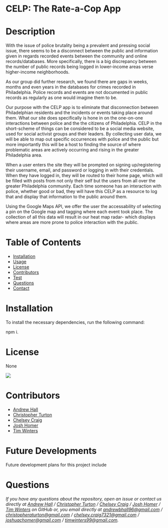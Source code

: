 

# CELP: The Rate-a-Cop App


# Description 
With the issue of police brutality being a prevalent and pressing social issue, there seems to be a disconnect between the public and information given in regards recorded events between the community and online records/databases. More specifically, there is a big discrepancy between the number of public records being logged in lower-income areas verse higher-income neighborhoods. 

As our group did further research, we found there are gaps in weeks, months and even years in the databases for crimes recorded in Philadelphia. Police records and events are not documented in public records as regularly as one would imagine them to be. 

Our purpose with the CELP app is to eliminate that disconnection between Philadelphian residents and the incidents or events taking place around them. What our site does specifically is hone in on the one-on-one interactions between police and the the citizens of Philadelphia. CELP in the short-scheme of things can be considered to be a social media website, used for social activist groups and their leaders. By collecting user data, we will be able to map out specific occurrences with police and the public but more importantly this will be a host to finding the source of where problematic areas are actively occurring and rising in the greater Philadelphia area.

When a user enters the site they will be prompted on signing up/registering their username, email, and password or logging in with their credentials. When they have logged in, they will be routed to their home page, which will be filled with posts from not only their self but the users from all over the greater Philadelphia community. Each time someone has an interaction with police, whether good or bad, they will have this CELP as a resource to log that and display that information to the public around them. 

Using the Google Maps API, we offer the user the accessability of selecting a pin on the Google map and tagging where each event took place. The collection of all this data will result in our heat map radar- which displays where areas are more prone to police interaction with the public.


# Table of Contents 
* [Installation](#installation)
* [Usage](#usage)
* [License](#license)
* [Contributors](#contributors)
* [Test](#test)
* [Questions](#questions)
* [Contact](#contact)

# Installation
 
To install the necessary dependencies, run the following command: 

npm i.


# License

None

![](https://img.shields.io/badge/build-readme-green)


# Contributors

* [Andrew Hall](https://github.com/AndrewbHall96)
* [Christopher Turton](https://github.com/Turtando) 
* [Chelsey Craig](https://github.com/ccraig7321) 
* [Josh Homer](https://github.com/jchomer90) 
* [Tim Winters](https://github.com/erasersleeve)

# Future Developments

Future development plans for this project include


# Questions

*If you have any questions about the repository, open an issue or contact us directly at [Andrew Hall](https://github.com/AndrewbHall96) / [Christopher Turton](https://github.com/Turtando) / [Chelsey Craig](https://github.com/ccraig7321) / [Josh Homer](https://github.com/jchomer90) / [Tim Winters](https://github.com/erasersleeve) on GitHub or, you email directly at andrewbhall96@gmail.com / christopheraturton@gmail.com / chelsey.craig7321@gmail.com / joshuachomer@gmail.com / timwinters99@gmail.com.*

